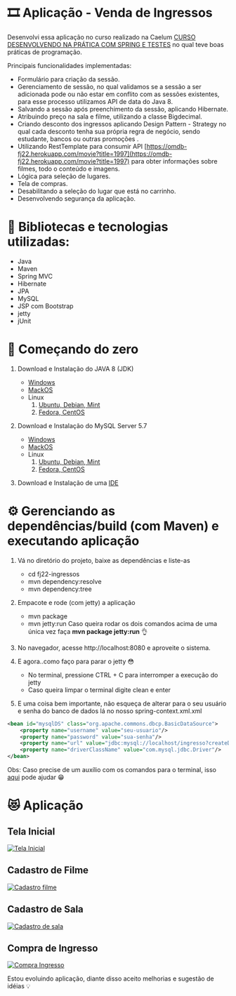 # 🎞 Aplicação - Venda de Ingressos
Desenvolvi essa aplicação no curso realizado na Caelum [CURSO DESENVOLVENDO NA PRÁTICA COM SPRING E TESTES](https://www.caelum.com.br/curso-java-testes-spring-web-services-design-patterns?id=9233 "CURSO DESENVOLVENDO NA PRÁTICA COM SPRING E TESTES") no qual teve boas práticas de programação.

Principais funcionalidades implementadas:

- Formulário para criação da sessão.
- Gerenciamento de sessão, no qual validamos se a sessão a ser adicionada pode ou não estar em conflito com as sessões existentes, para esse processo utilizamos API de data do Java 8.
- Salvando a sessão após preenchimento da sessão, aplicando Hibernate.
- Atribuindo preço na sala e filme, utilizando a classe Bigdecimal.
- Criando desconto dos ingressos aplicando Design Pattern - Strategy no qual cada desconto tenha sua própria regra de negócio, sendo estudante, bancos ou outras promoções .
- Utilizando RestTemplate para consumir API [https://omdb-fj22.herokuapp.com/movie?title=1997](https://omdb-fj22.herokuapp.com/movie?title=1997) para obter informações sobre filmes, todo o conteúdo e imagens.
- Lógica para seleção de lugares.
- Tela de compras.
- Desabilitando a seleção do lugar que está no carrinho.
- Desenvolvendo segurança da aplicação.


# 🧰 Bibliotecas e tecnologias utilizadas:
- Java 
- Maven
- Spring MVC
- Hibernate
- JPA
- MySQL
- JSP com Bootstrap
- jetty
- jUnit

# 🚀 Começando do zero
1. Download e Instalação do JAVA 8 (JDK)
	- [Windows][Windows]
	- [MackOS][MackOS]
	- Linux
		1. [Ubuntu, Debian, Mint][Ubuntu, Debian, Mint]
		1. [Fedora, CentOS][Fedora, CentOS]
		
1. Download e Instalação do MySQL Server 5.7
	- [Windows][Windows]
	- [MackOS][MackOS]
	- Linux
		1. [Ubuntu, Debian, Mint][Ubuntu, Debian, Mint]
		1. [Fedora, CentOS][Fedora, CentOS]

1. Download e Instalação de uma [IDE][IDE] 

# ⚙️ Gerenciando as dependências/build (com Maven) e executando aplicação

1. Vá no diretório do projeto, baixe as dependências e liste-as
	- cd fj22-ingressos
	- mvn dependency:resolve
	- mvn dependency:tree

1. Empacote e rode (com jetty) a aplicação 
	- mvn package
	- mvn jetty:run
	Caso queira rodar os dois comandos acima de uma única vez faça **mvn package jetty:run** 👌

1. No navegador, acesse http://localhost:8080 e aproveite o sistema.

1. E agora..como faço para parar o jetty 😳
	- No terminal, pressione CTRL + C para interromper a execução do jetty
	- Caso queira limpar o terminal digite clean e enter 

1. E uma coisa bem importante, não esqueça de alterar para o seu usuário e senha do banco de dados lá no nosso spring-context.xml.xml

```xml
<bean id="mysqlDS" class="org.apache.commons.dbcp.BasicDataSource">
	<property name="username" value="seu-usuario"/>
	<property name="password" value="sua-senha"/>
	<property name="url" value="jdbc:mysql://localhost/ingresso?createDatabaseIfNotExist=true"/>
	<property name="driverClassName" value="com.mysql.jdbc.Driver"/>
</bean>
```





Obs: Caso precise de um auxílio com os comandos para o terminal, isso [aqui][aqui] pode ajudar 😁

# 😻 Aplicação
## Tela Inicial
[![Tela Inicial](https://i.imgur.com/S16mruE.png "Tela Inicial")](https://i.imgur.com/S16mruE.png "Tela Inicial")
## Cadastro de Filme
[![Cadastro filme](https://i.imgur.com/3QxGipj.png "Cadastro filme")](https://i.imgur.com/3QxGipj.png "Cadastro filme")
## Cadastro de Sala
[![Cadastro de sala](https://i.imgur.com/2HIqfQx.png "Cadastro de sala")](https://i.imgur.com/2HIqfQx.png "Cadastro de sala")
## Compra de Ingresso
[![Compra Ingresso](https://i.imgur.com/xdhCzIk.png "Compra Ingresso")](https://i.imgur.com/xdhCzIk.png "Compra Ingresso")

Estou evoluindo aplicação, diante disso aceito melhorias e sugestão de idéias 💡

[IDE]: https://www.techemportugues.com/2016/06/16/java-os-5-melhores-ides-programar/ "IDE"
[Windows]: https://www.oracle.com/webapps/redirect/signon?nexturl=https://download.oracle.com/otn/java/jdk/8u241-b07/1f5b5a70bf22433b84d0e960903adac8/jdk-8u241-windows-x64.exe "Windows"
[MackOS]: https://www.oracle.com/webapps/redirect/signon?nexturl=https://download.oracle.com/otn/java/jdk/8u241-b07/1f5b5a70bf22433b84d0e960903adac8/jdk-8u241-macosx-x64.dmg "MacOS"
[Ubuntu, Debian, Mint]: https://www.oracle.com/webapps/redirect/signon?nexturl=https://download.oracle.com/otn/java/jdk/8u241-b07/1f5b5a70bf22433b84d0e960903adac8/jdk-8u241-linux-x64.tar.gz "Ubuntu, Debian, Mint"
[Fedora, CentOS]: https://www.oracle.com/webapps/redirect/signon?nexturl=https://download.oracle.com/otn/java/jdk/8u241-b07/1f5b5a70bf22433b84d0e960903adac8/jdk-8u241-linux-x64.rpm "Fedora, CentOS"

[Windows]: https://downloads.mysql.com/archives/get/p/25/file/mysql-installer-community-5.7.28.0.msi "Windows"
[aqui]: https://www.lucascaton.com.br/2018/01/07/comandos-para-o-terminal-windows-macos-e-linux/ "aqui"
